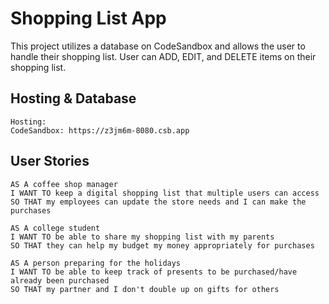 # Shopping List App


This project utilizes a database on CodeSandbox and allows the user to handle their shopping list.
User can ADD, EDIT, and DELETE items on their shopping list.

## Hosting & Database
```
Hosting: 
CodeSandbox: https://z3jm6m-8080.csb.app
```

## User Stories

```
AS A coffee shop manager
I WANT TO keep a digital shopping list that multiple users can access
SO THAT my employees can update the store needs and I can make the purchases

AS A college student
I WANT TO be able to share my shopping list with my parents
SO THAT they can help my budget my money appropriately for purchases

AS A person preparing for the holidays
I WANT TO be able to keep track of presents to be purchased/have already been purchased
SO THAT my partner and I don't double up on gifts for others
```

